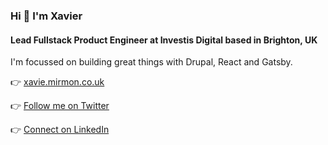 ### Hi 👋 I'm Xavier
#### Lead Fullstack Product Engineer at Investis Digital based in Brighton, UK

I'm focussed on building great things with Drupal, React and Gatsby.

👉  [xavie.mirmon.co.uk](https://xavie.mirmon.co.uk)

👉  [Follow me on Twitter](https://twitter.com/xaviemirmon)

👉  [Connect on LinkedIn](https://www.linkedin.com/in/xavier-mirabelli-montan-5633203b)
